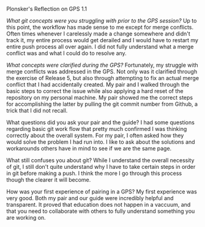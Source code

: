 Plonsker's Reflection on GPS 1.1

*What git concepts were you struggling with prior to the GPS session?*
Up to this point, the workflow has made sense to me except for merge conflicts. Often times whenever I carelessly made a change somewhere and didn't track it, my entire process would get derailed and I would have to restart my entire push process all over again. I did not fully understand what a merge conflict was and what I could do to resolve any.

*What concepts were clarified during the GPS?*
Fortunately, my struggle with merge conflicts was addressed in the GPS. Not only was it clarified through the exercise of Release 5, but also through attempting to fix an actual merge conflict that I had accidentally created. My pair and I walked through the basic steps to correct the issue while also applying a hard reset of the repository on my personal machine. My pair showed me the correct steps for accomplishing the latter by pulling the git commit number from Github, a trick that I did not recall. 

What questions did you ask your pair and the guide?
I had some questions regarding basic git work flow that pretty much confirmed I was thinking correctly about the overall system. For my pair, I often asked how they would solve the problem I had run into. I like to ask about the solutions and workarounds others have in mind to see if we are the same page.

What still confuses you about git?
While I understand the overall necessity of git, I still don't quite understand why I have to take certain steps in order in git before making a push. I think the more I go through this process though the clearer it will become. 

How was your first experience of pairing in a GPS?
My first experience was very good. Both my pair and our guide were incredibly helpful and transparent. It proved that education does not happen in a vaccuum, and that you need to collaborate with others to fully understand something you are working on.